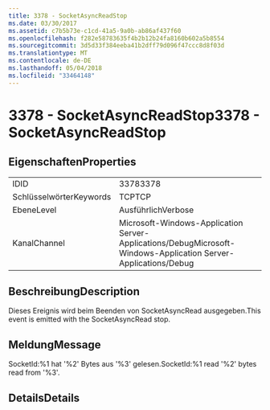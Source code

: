 ```yaml
---
title: 3378 - SocketAsyncReadStop
ms.date: 03/30/2017
ms.assetid: c7b5b73e-c1cd-41a5-9a0b-ab86af437f60
ms.openlocfilehash: f282e58783635f4b2b12b24fa8160b602a5b8554
ms.sourcegitcommit: 3d5d33f384eeba41b2dff79d096f47ccc8d8f03d
ms.translationtype: MT
ms.contentlocale: de-DE
ms.lasthandoff: 05/04/2018
ms.locfileid: "33464148"
---
```

# <a name="3378---socketasyncreadstop"></a><span data-ttu-id="f6e4f-102">3378 - SocketAsyncReadStop</span><span class="sxs-lookup"><span data-stu-id="f6e4f-102">3378 - SocketAsyncReadStop</span></span>
## <a name="properties"></a><span data-ttu-id="f6e4f-103">Eigenschaften</span><span class="sxs-lookup"><span data-stu-id="f6e4f-103">Properties</span></span>  
  
|||  
|-|-|  
|<span data-ttu-id="f6e4f-104">ID</span><span class="sxs-lookup"><span data-stu-id="f6e4f-104">ID</span></span>|<span data-ttu-id="f6e4f-105">3378</span><span class="sxs-lookup"><span data-stu-id="f6e4f-105">3378</span></span>|  
|<span data-ttu-id="f6e4f-106">Schlüsselwörter</span><span class="sxs-lookup"><span data-stu-id="f6e4f-106">Keywords</span></span>|<span data-ttu-id="f6e4f-107">TCP</span><span class="sxs-lookup"><span data-stu-id="f6e4f-107">TCP</span></span>|  
|<span data-ttu-id="f6e4f-108">Ebene</span><span class="sxs-lookup"><span data-stu-id="f6e4f-108">Level</span></span>|<span data-ttu-id="f6e4f-109">Ausführlich</span><span class="sxs-lookup"><span data-stu-id="f6e4f-109">Verbose</span></span>|  
|<span data-ttu-id="f6e4f-110">Kanal</span><span class="sxs-lookup"><span data-stu-id="f6e4f-110">Channel</span></span>|<span data-ttu-id="f6e4f-111">Microsoft-Windows-Application Server-Applications/Debug</span><span class="sxs-lookup"><span data-stu-id="f6e4f-111">Microsoft-Windows-Application Server-Applications/Debug</span></span>|  
  
## <a name="description"></a><span data-ttu-id="f6e4f-112">Beschreibung</span><span class="sxs-lookup"><span data-stu-id="f6e4f-112">Description</span></span>  
 <span data-ttu-id="f6e4f-113">Dieses Ereignis wird beim Beenden von SocketAsyncRead ausgegeben.</span><span class="sxs-lookup"><span data-stu-id="f6e4f-113">This event is emitted with the SocketAsyncRead stop.</span></span>  
  
## <a name="message"></a><span data-ttu-id="f6e4f-114">Meldung</span><span class="sxs-lookup"><span data-stu-id="f6e4f-114">Message</span></span>  
 <span data-ttu-id="f6e4f-115">SocketId:%1 hat '%2' Bytes aus '%3' gelesen.</span><span class="sxs-lookup"><span data-stu-id="f6e4f-115">SocketId:%1 read '%2' bytes read from '%3'.</span></span>  
  
## <a name="details"></a><span data-ttu-id="f6e4f-116">Details</span><span class="sxs-lookup"><span data-stu-id="f6e4f-116">Details</span></span>

